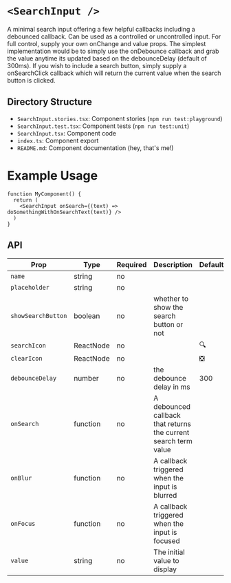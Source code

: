 # `<SearchInput />`

A minimal search input offering a few helpful callbacks including a debounced callback. Can be used as a controlled or uncontrolled input. For full control, supply your own onChange and value props. The simplest implementation would be to simply use the onDebounce callback and grab the value anytime its updated based on the debounceDelay (default of 300ms). If you wish to include a search button, simply supply a onSearchClick callback which will return the current value when the search button is clicked.

## Directory Structure

- `SearchInput.stories.tsx`: Component stories (`npm run test:playground`)
- `SearchInput.test.tsx`: Component tests (`npm run test:unit`)
- `SearchInput.tsx`: Component code
- `index.ts`: Component export
- `README.md`: Component documentation (hey, that's me!)

# Example Usage

```tsx
function MyComponent() {
  return (
    <SearchInput onSearch={(text) => doSomethingWithOnSearchText(text)} />
  )
}
```

## API

| Prop               | Type      | Required | Description                                                     | Default |
| ------------------ | --------- | -------- | --------------------------------------------------------------- | ------- |
| `name`             | string    | no       |                                                                 |         |
| `placeholder`      | string    | no       |                                                                 |         |
| `showSearchButton` | boolean   | no       | whether to show the search button or not                        |         |
| `searchIcon`       | ReactNode | no       |                                                                 | 🔍      |
| `clearIcon`        | ReactNode | no       |                                                                 | ❎      |
| `debounceDelay`    | number    | no       | the debounce delay in ms                                        | 300     |
| `onSearch`         | function  | no       | A debounced callback that returns the current search term value |         |
| `onBlur`           | function  | no       | A callback triggered when the input is blurred                  |         |
| `onFocus`          | function  | no       | A callback triggered when the input is focused                  |         |
| `value`            | string    | no       | The initial value to display                                    |         |
